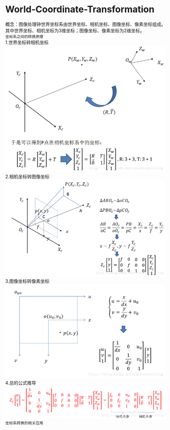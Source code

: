 # World-Coordinate-Transformation<br>
概念：图像处理钟世界坐标系由世界坐标、相机坐标、图像坐标、像素坐标组成。其中世界坐标、相机坐标为3维坐标；图像坐标、像素坐标为2维坐标。<br>
`坐标系之间的转换原理`<br>
1.世界坐标转相机坐标<br>
![Image text](https://github.com/fpeanut/World-Coordinate-Transformation/blob/main/img/1.png)<br>
2.相机坐标转图像坐标<br>
![Image text](https://github.com/fpeanut/World-Coordinate-Transformation/blob/main/img/2.png)<br>
3.图像坐标转像素坐标<br>
![Image text](https://github.com/fpeanut/World-Coordinate-Transformation/blob/main/img/3.png)<br>
4.总的公式推导<br>
![Image text](https://github.com/fpeanut/World-Coordinate-Transformation/blob/main/img/4.png)<br>
 `坐标系转换的相关应用`<br>
